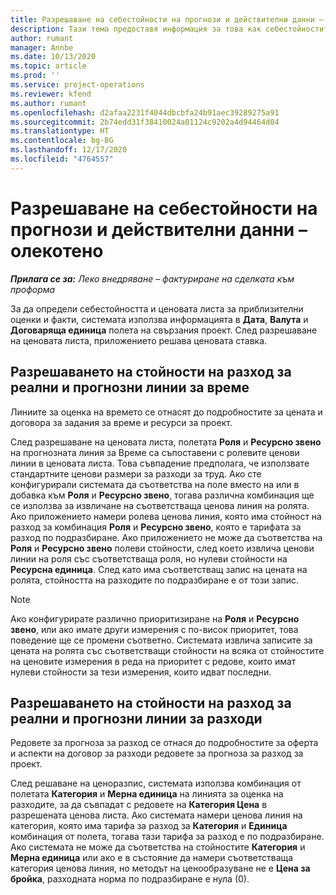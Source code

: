 ```yaml
---
title: Разрешаване на себестойности на прогнози и действителни данни – олекотено
description: Тази тема предоставя информация за това как себестойностите за прогнози и действителни данни се разрешават.
author: rumant
manager: Annbe
ms.date: 10/13/2020
ms.topic: article
ms.prod: ''
ms.service: project-operations
ms.reviewer: kfend
ms.author: rumant
ms.openlocfilehash: d2afaa2231f4044dbcbfa24b91aec39289275a91
ms.sourcegitcommit: 2b74edd31f38410024a01124c9202a4d94464d04
ms.translationtype: HT
ms.contentlocale: bg-BG
ms.lasthandoff: 12/17/2020
ms.locfileid: "4764557"
---
```

# <a name="resolve-cost-prices-on-estimates-and-actuals---lite"></a>Разрешаване на себестойности на прогнози и действителни данни – олекотено

_**Прилага се за:** Леко внедряване – фактуриране на сделката към проформа_

За да определи себестойността и ценовата листа за приблизителни оценки и факти, системата използва информацията в **Дата**, **Валута** и **Договаряща единица** полета на свързания проект. След разрешаване на ценовата листа, приложението решава ценовата ставка.

## <a name="resolving-cost-rates-on-actual-and-estimate-lines-for-time"></a>Разрешаването на стойности на разход за реални и прогнозни линии за време

Линиите за оценка на времето се отнасят до подробностите за цената и договора за задания за време и ресурси за проект.

След разрешаване на ценовата листа, полетата **Роля** и **Ресурсно звено** на прогнозната линия за Време са съпоставени с ролевите ценови линии в ценовата листа. Това съвпадение предполага, че използвате стандартните ценови размери за разходи за труд. Ако сте конфигурирали системата да съответства на поле вместо на или в добавка към **Роля** и **Ресурсно звено**, тогава различна комбинация ще се използва за извличане на съответстваща ценова линия на ролята. Ако приложението намери ролева ценова линия, която има стойност на разход за комбинация **Роля** и **Ресурсно звено**, която е тарифата за разход по подразбиране. Ако приложението не може да съответства на **Роля** и **Ресурсно звено** полеви стойности, след което извлича ценови линии на роля със съответстваща роля, но нулеви стойности на **Ресурсна единица**. След като има съответстващ запис на цената на ролята, стойността на разходите по подразбиране е от този запис. 

> [!NOTE]
> Ако конфигурирате различно приоритизиране на **Роля** и **Ресурсно звено**, или ако имате други измерения с по-висок приоритет, това поведение ще се промени съответно. Системата извлича записите за цената на ролята със съответстващи стойности на всяка от стойностите на ценовите измерения в реда на приоритет с редове, които имат нулеви стойности за тези измерения, които идват последни.

## <a name="resolving-cost-rates-on-actual-and-estimate-lines-for-expense"></a>Разрешаването на стойности на разход за реални и прогнозни линии за разходи

Редовете за прогноза за разход се отнася до подробностите за оферта и аспекти на договор за разходи редовете за прогноза за разход за проект.

След решаване на ценоразпис, системата използва комбинация от полетата **Категория** и **Мерна единица** на линията за оценка на разходите, за да съвпадат с редовете на **Категория Цена** в разрешената ценова листа. Ако системата намери ценова линия на категория, която има тарифа за разход за **Категория** и **Единица** комбинация от полета, тогава тази тарифа за разход е по подразбиране. Ако системата не може да съответства на стойностите **Категория** и **Мерна единица** или ако е в състояние да намери съответстваща категория ценова линия, но методът на ценообразуване не е **Цена за бройка**, разходната норма по подразбиране е нула (0).
